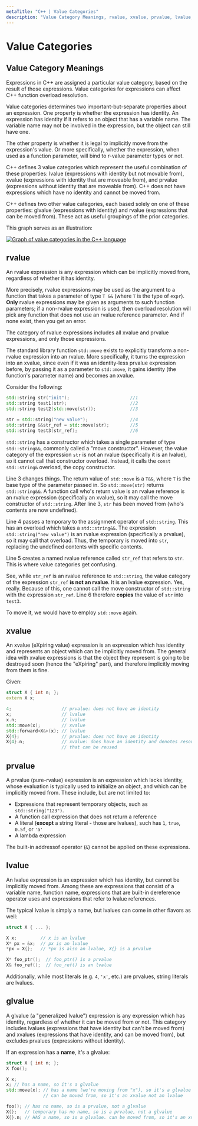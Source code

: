 ```yaml
---
metaTitle: "C++ | Value Categories"
description: "Value Category Meanings, rvalue, xvalue, prvalue, lvalue, glvalue"
---
```


# Value Categories




## Value Category Meanings


Expressions in C++ are assigned a particular value category, based on the result of those expressions. Value categories for expressions can affect C++ function overload resolution.

Value categories determines two important-but-separate properties about an expression. One property is whether the expression has identity. An expression has identity if it refers to an object that has a variable name. The variable name may not be involved in the expression, but the object can still have one.

The other property is whether it is legal to implicitly move from the expression's value. Or more specifically, whether the expression, when used as a function parameter, will bind to r-value parameter types or not.

C++ defines 3 value categories which represent the useful combination of these properties: lvalue (expressions with identity but not movable from), xvalue (expressions with identity that are moveable from), and prvalue (expressions without identity that are moveable from). C++ does not have expressions which have no identity and cannot be moved from.

C++ defines two other value categories, each based solely on one of these properties: glvalue (expressions with identity) and rvalue (expressions that can be moved from). These act as useful groupings of the prior categories.

This graph serves as an illustration:

[<img src="http://i.stack.imgur.com/C09fH.png" alt="Graph of value categories in the C++ language" />](http://i.stack.imgur.com/C09fH.png)



## rvalue


An rvalue expression is any expression which can be implicitly moved from, regardless of whether it has identity.

More precisely, rvalue expressions may be used as the argument to a function that takes a parameter of type `T &&` (where `T` is the type of `expr`). **Only** rvalue expressions may be given as arguments to such function parameters; if a non-rvalue expression is used, then overload resolution will pick any function that does not use an rvalue reference parameter. And if none exist, then you get an error.

The category of rvalue expressions includes all xvalue and prvalue expressions, and only those expressions.

The standard library function `std::move` exists to explicitly transform a non-rvalue expression into an rvalue. More specifically, it turns the expression into an xvalue, since even if it was an identity-less prvalue expression before, by passing it as a parameter to `std::move`, it gains identity (the function's parameter name) and becomes an xvalue.

Consider the following:

```cpp
std::string str("init");                       //1
std::string test1(str);                        //2
std::string test2(std::move(str));             //3

str = std::string("new value");                //4 
std::string &&str_ref = std::move(str);        //5
std::string test3(str_ref);                    //6

```

`std::string` has a constructor which takes a single parameter of type `std::string&&`, commonly called a "move constructor". However, the value category of the expression `str` is not an rvalue (specifically it is an lvalue), so it cannot call that constructor overload. Instead, it calls the `const std::string&` overload, the copy constructor.

Line 3 changes things. The return value of `std::move` is a `T&&`, where `T` is the base type of the parameter passed in. So `std::move(str)` returns `std::string&&`. A function call who's return value is an rvalue reference is an rvalue expression (specifically an xvalue), so it may call the move constructor of `std::string`. After line 3, `str` has been moved from (who's contents are now undefined).

Line 4 passes a temporary to the assignment operator of `std::string`. This has an overload which takes a `std::string&&`. The expression `std::string("new value")` is an rvalue expression (specifically a prvalue), so it may call that overload. Thus, the temporary is moved into `str`, replacing the undefined contents with specific contents.

Line 5 creates a named rvalue reference called `str_ref` that refers to `str`. This is where value categories get confusing.

See, while `str_ref` is an rvalue reference to `std::string`, the value category of the expression `str_ref` **is not an rvalue**. It is an lvalue expression. Yes, really. Because of this, one cannot call the move constructor of `std::string` with the expression `str_ref`. Line 6 therefore **copies** the value of `str` into `test3`.

To move it, we would have to employ `std::move` again.



## xvalue


An xvalue (eXpiring value) expression is an expression which has identity and represents an object which can be implicitly moved from. The general idea with xvalue expressions is that the object they represent is going to be destroyed soon (hence the "eXpiring" part), and therefore implicitly moving from them is fine.

Given:

```cpp
struct X { int n; };
extern X x;

4;                   // prvalue: does not have an identity
x;                   // lvalue
x.n;                 // lvalue
std::move(x);        // xvalue
std::forward<X&>(x); // lvalue
X{4};                // prvalue: does not have an identity
X{4}.n;              // xvalue: does have an identity and denotes resources
                     // that can be reused

```



## prvalue


A prvalue (pure-rvalue) expression is an expression which lacks identity, whose evaluation is typically used to initialize an object, and which can be implicitly moved from. These include, but are not limited to:

- Expressions that represent temporary objects, such as `std::string("123")`.
- A function call expression that does not return a reference
- A literal (**except** a string literal - those are lvalues), such has `1`, `true`, `0.5f`, or `'a'`
- A lambda expression

The built-in addressof operator (`&`) cannot be applied on these expressions.



## lvalue


An lvalue expression is an expression which has identity, but cannot be implicitly moved from. Among these are expressions that consist of a variable name, function name, expressions that are built-in dereference operator uses and expressions that refer to lvalue references.

The typical lvalue is simply a name, but lvalues can come in other flavors as well:

```cpp
struct X { ... };

X x;         // x is an lvalue
X* px = &x;  // px is an lvalue
*px = X{};   // *px is also an lvalue, X{} is a prvalue

X* foo_ptr();  // foo_ptr() is a prvalue
X& foo_ref();  // foo_ref() is an lvalue

```

Additionally, while most literals (e.g. `4`, `'x'`, etc.) are prvalues, string literals are lvalues.



## glvalue


A glvalue (a "generalized lvalue") expression is any expression which has identity, regardless of whether it can be moved from or not. This category includes lvalues (expressions that have identity but can't be moved from) and xvalues (expressions that have identity, and can be moved from), but excludes prvalues (expressions without identity).

If an expression has a **name**, it's a glvalue:

```cpp
struct X { int n; };
X foo();

X x;
x; // has a name, so it's a glvalue
std::move(x); // has a name (we're moving from "x"), so it's a glvalue
              // can be moved from, so it's an xvalue not an lvalue

foo(); // has no name, so is a prvalue, not a glvalue
X{};   // temporary has no name, so is a prvalue, not a glvalue
X{}.n; // HAS a name, so is a glvalue. can be moved from, so it's an xvalue

```

